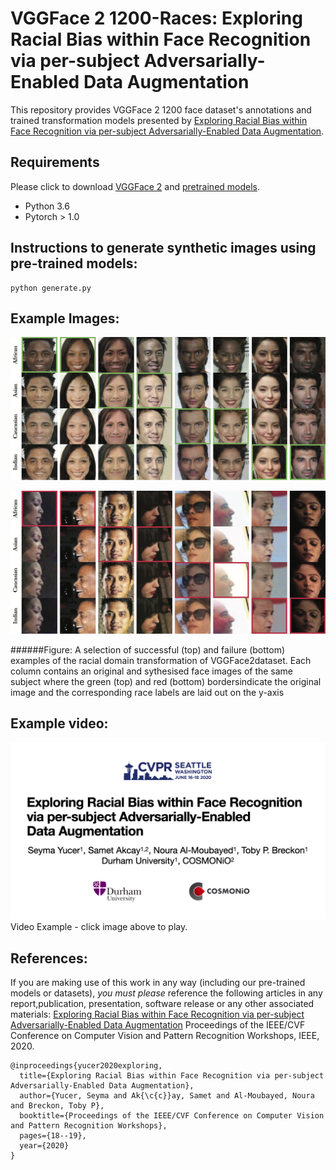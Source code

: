 # VGGFace 2 1200-Races: Exploring Racial Bias within Face Recognition via per-subject Adversarially-Enabled Data Augmentation

This repository provides VGGFace 2 1200 face dataset's annotations and trained transformation models 
presented by [Exploring Racial Bias within Face Recognition via per-subject Adversarially-Enabled Data Augmentation](http://openaccess.thecvf.com/content_CVPRW_2020/papers/w1/Yucer_Exploring_Racial_Bias_Within_Face_Recognition_via_Per-Subject_Adversarially-Enabled_Data_CVPRW_2020_paper.pdf).

## Requirements

Please click to download [VGGFace 2](http://www.robots.ox.ac.uk/~vgg/data/vgg_face2/) and [pretrained models](https://durhamuniversity-my.sharepoint.com/:u:/g/personal/xcnf86_durham_ac_uk/EU4mc4gc-kVEujWN37A-TwYBvrciAaXbAx2ojUz7y2AFEg?e=E8Oa7j).

* Python 3.6
* Pytorch > 1.0

## Instructions to generate synthetic images using pre-trained models:

    python generate.py 



## Example Images:
![Good Examples examples](assets/good.png)

![Bad examples](assets/bad.png)

######Figure: A selection of successful (top) and failure (bottom) examples of the racial domain transformation of VGGFace2dataset. Each column contains an original and sythesised face images of the same subject where the green (top) and red (bottom) bordersindicate the original image and the corresponding race labels are laid out on the y-axis

## Example video:
[![Examples](assets/video_header.jpg)](https://www.youtube.com/watch?v=KlOwHFz9FBs)
Video Example - click image above to play.

## References:

If you are making use of this work in any way (including our pre-trained models or datasets), _you must please_ reference the following articles in any report,publication, presentation, software release or any other associated materials: 
[Exploring Racial Bias within Face Recognition via per-subject Adversarially-Enabled Data Augmentation](http://openaccess.thecvf.com/content_CVPRW_2020/papers/w1/Yucer_Exploring_Racial_Bias_Within_Face_Recognition_via_Per-Subject_Adversarially-Enabled_Data_CVPRW_2020_paper.pdff) Proceedings of the IEEE/CVF Conference on Computer Vision and Pattern Recognition Workshops, IEEE, 2020.

```
@inproceedings{yucer2020exploring,
  title={Exploring Racial Bias within Face Recognition via per-subject Adversarially-Enabled Data Augmentation},
  author={Yucer, Seyma and Ak{\c{c}}ay, Samet and Al-Moubayed, Noura and Breckon, Toby P},
  booktitle={Proceedings of the IEEE/CVF Conference on Computer Vision and Pattern Recognition Workshops},
  pages={18--19},
  year={2020}
}

```
<!-- 

![alt text](https://www.dur.ac.uk/images/template/concrete/durham-university-2019.png "University") -->
